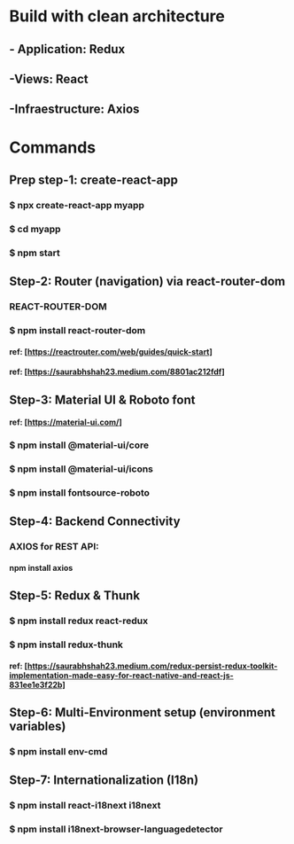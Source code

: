 # Build with clean architecture

## - Application: Redux

## -Views: React

## -Infraestructure: Axios

# Commands

## Prep step-1: create-react-app

### $ npx create-react-app myapp

### $ cd myapp

### $ npm start

## Step-2: Router (navigation) via react-router-dom

### REACT-ROUTER-DOM

### $ npm install react-router-dom

#### ref: [https://reactrouter.com/web/guides/quick-start]

#### ref: [https://saurabhshah23.medium.com/8801ac212fdf]

## Step-3: Material UI & Roboto font

#### ref: [https://material-ui.com/]

### $ npm install @material-ui/core

### $ npm install @material-ui/icons

### $ npm install fontsource-roboto

## Step-4: Backend Connectivity

### AXIOS for REST API:

#### npm install axios

## Step-5: Redux & Thunk

### $ npm install redux react-redux

### $ npm install redux-thunk

#### ref: [https://saurabhshah23.medium.com/redux-persist-redux-toolkit-implementation-made-easy-for-react-native-and-react-js-831ee1e3f22b]

## Step-6: Multi-Environment setup (environment variables)

### $ npm install env-cmd

## Step-7: Internationalization (I18n)

### $ npm install react-i18next i18next

### $ npm install i18next-browser-languagedetector
